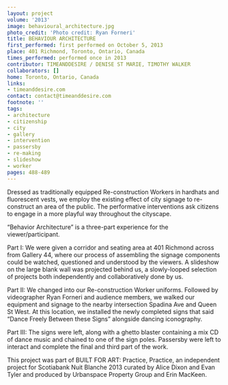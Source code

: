 ```yaml
---
layout: project
volume: '2013'
image: behavioural_architecture.jpg
photo_credit: 'Photo credit: Ryan Forneri'
title: BEHAVIOUR ARCHITECTURE
first_performed: first performed on October 5, 2013
place: 401 Richmond, Toronto, Ontario, Canada
times_performed: performed once in 2013
contributor: TIMEANDDESIRE / DENISE ST MARIE, TIMOTHY WALKER
collaborators: []
home: Toronto, Ontario, Canada
links:
- timeanddesire.com
contact: contact@timeanddesire.com
footnote: ''
tags:
- architecture
- citizenship
- city
- gallery
- intervention
- passersby
- re-making
- slideshow
- worker
pages: 488-489
---
```


Dressed as traditionally equipped Re-construction Workers in hardhats and fluorescent vests, we employ the existing effect of city signage to re-construct an area of the public. The performative interventions ask citizens to engage in a more playful way throughout the cityscape.

“Behavior Architecture” is a three-part experience for the viewer/participant.

Part I: We were given a corridor and seating area at 401 Richmond across from Gallery 44, where our process of assembling the signage components could be watched, questioned and understood by the viewers. A slideshow on the large blank wall was projected behind us, a slowly-looped selection of projects both independently and collaboratively done by us.

Part II: We changed into our Re-construction Worker uniforms. Followed by videographer Ryan Forneri and audience members, we walked our equipment and signage to the nearby intersection Spadina Ave and Queen St West. At this location, we installed the newly completed signs that said “Dance Freely Between these Signs” alongside dancing iconography.

Part III: The signs were left, along with a ghetto blaster containing a mix CD of dance music and chained to one of the sign poles. Passersby were left to interact and complete the final and third part of the work.

This project was part of BUILT FOR ART: Practice, Practice, an independent project for Scotiabank Nuit Blanche 2013 curated by Alice Dixon and Evan Tyler and produced by Urbanspace Property Group and Erin MacKeen.
